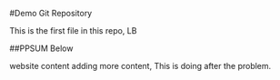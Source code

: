 #Demo Git Repository

This is the first file in this repo, LB

##PPSUM Below


website content adding more content, This is doing after the problem.